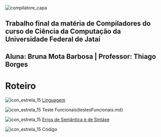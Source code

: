 

![compilatore_capa](https://user-images.githubusercontent.com/66503956/205915405-d04d6687-cabd-445c-939d-5028de10da8c.png)

## Trabalho final da matéria de Compiladores do curso de Ciência da Computação da Universidade Federal de Jataí
## Aluna: Bruna Mota Barbosa | Professor: Thiago Borges

# Roteiro

![icon_estrela_15](https://user-images.githubusercontent.com/66503956/205921012-ff5c5fd4-9412-4d64-9bfb-30bc3d412f0b.png) [Linguagem](linguagens.md)

![icon_estrela_15](https://user-images.githubusercontent.com/66503956/205921012-ff5c5fd4-9412-4d64-9bfb-30bc3d412f0b.png) Teste Funcionais(testesFuncionais.md)

![icon_estrela_15](https://user-images.githubusercontent.com/66503956/205921012-ff5c5fd4-9412-4d64-9bfb-30bc3d412f0b.png) [Erros de Semântica e de Sintáxe](errosDetectaveis.md)

![icon_estrela_15](https://user-images.githubusercontent.com/66503956/205921012-ff5c5fd4-9412-4d64-9bfb-30bc3d412f0b.png) Código
